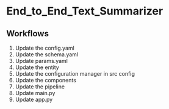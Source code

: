 # End_to_End_Text_Summarizer



## Workflows 

1. Update the config.yaml
2. Update the schema.yaml
3. Update params.yaml
4. Update the entity
5. Update the configuration manager in src config
6. Update the components 
7. Update the pipeline
8. Update main.py
9. Update app.py